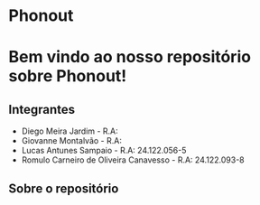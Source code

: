 # Phonout
# Bem vindo ao nosso repositório sobre Phonout!

## Integrantes
* Diego Meira Jardim - R.A: 
* Giovanne Montalvão - R.A:
* Lucas Antunes Sampaio - R.A: 24.122.056-5
* Romulo Carneiro de Oliveira Canavesso - R.A: 24.122.093-8

## Sobre o repositório



